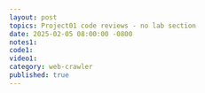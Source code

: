 ```yaml
---
layout: post
topics: Project01 code reviews - no lab section
date: 2025-02-05 08:00:00 -0800
notes1: 
code1: 
video1: 
category: web-crawler
published: true
---
```

